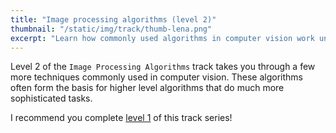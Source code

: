 ```yaml
---
title: "Image processing algorithms (level 2)"
thumbnail: "/static/img/track/thumb-lena.png"
excerpt: "Learn how commonly used algorithms in computer vision work under the hood. You'll learn a wide variety of techniques to add to your arsenal."
---
```

Level 2 of the `Image Processing Algorithms` track takes you through a few more techniques commonly used in computer vision. These algorithms often form the basis for higher level algorithms that do much more sophisticated tasks.

I recommend you complete [level 1](/tracks/image-processing-algorithms-level1) of this track series!
